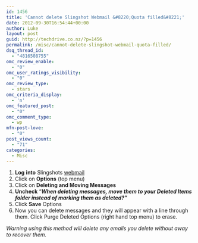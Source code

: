 ```yaml
---
id: 1456
title: 'Cannot delete Slingshot Webmail &#8220;Quota filled&#8221;'
date: 2012-09-30T16:54:44+00:00
author: Luke
layout: post
guid: http://techdrive.co.nz/?p=1456
permalink: /misc/cannot-delete-slingshot-webmail-quota-filled/
dsq_thread_id:
  - "4816508755"
omc_review_enable:
  - "0"
omc_user_ratings_visibility:
  - "0"
omc_review_type:
  - stars
omc_criteria_display:
  - 'n'
omc_featured_post:
  - "0"
omc_comment_type:
  - wp
mfn-post-love:
  - "0"
post_views_count:
  - "71"
categories:
  - Misc
---
```

<ol start="1">
  <li>
    <strong>Log</strong> <strong>into</strong> Slingshots <a title="Slingshot Webmail" href="http://webmail.slingshot.co.nz/" target="_blank">webmail</a>
  </li>
  <li>
    Click on <strong>Options</strong> (top menu)
  </li>
  <li>
    Click on <strong>Deleting and Moving Messages</strong>
  </li>
  <li>
    <strong>Uncheck</strong> &#8220;<strong><em>When deleting messages, move them to your Deleted Items folder instead of marking them as deleted?&#8221;</em></strong>
  </li>
  <li>
    Click <strong>Save</strong> Options
  </li>
  <li>
    Now you can delete messages and they will appear with a line through them. Click Purge Deleted Options (right hand top menu) to erase.
  </li>
</ol>

_Warning using this method will delete any emails you delete without away to recover them._